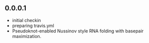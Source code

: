 0.0.0.1
-------

- initial checkin
- preparing travis.yml
- Pseudoknot-enabled Nussinov style RNA folding with basepair maximization.


